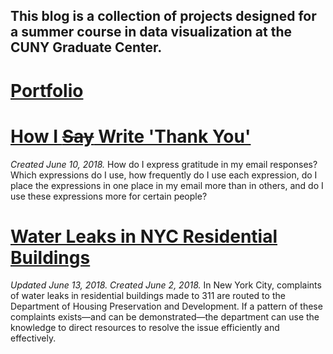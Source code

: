 ## This blog is a collection of projects designed for a summer course in data visualization at the CUNY Graduate Center.

# [Portfolio](./blogpost3.md) 

# [How I <strike>Say</strike> Write 'Thank You'](./blogpost2.md)

<i>Created June 10, 2018.</i> How do I express gratitude in my email responses? Which expressions do I use, how frequently do I use each expression, do I place the expressions in one place in my email more than in others, and do I use these expressions more for certain people?

# [Water Leaks in NYC Residential Buildings](./blogpost1.md)

<i>Updated June 13, 2018. Created June 2, 2018.</i> In New York City, complaints of water leaks in residential buildings made to 311 are routed to the Department of Housing Preservation and Development. If a pattern of these complaints exists—and can be demonstrated—the department can use the knowledge to direct resources to resolve the issue efficiently and effectively.
